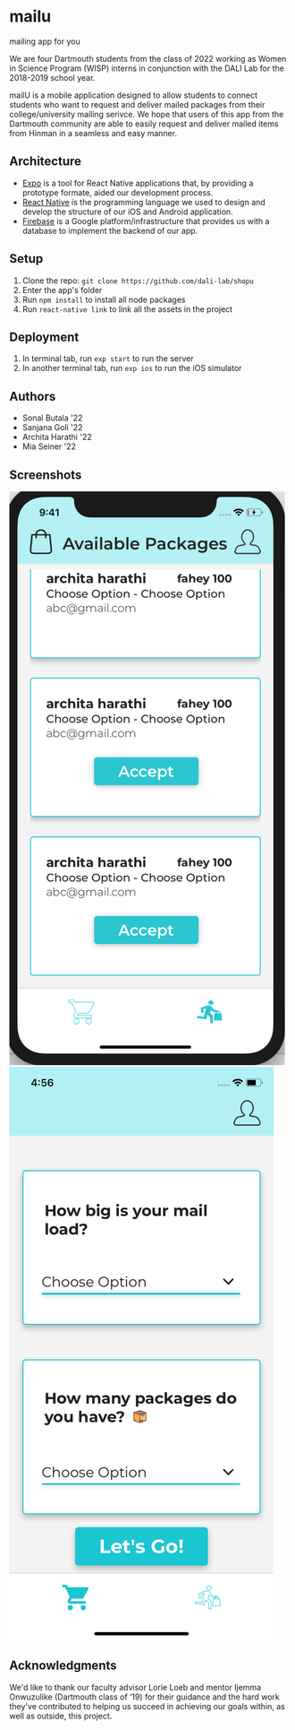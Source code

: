 
# mailu
mailing app for you

We are four Dartmouth students from the class of 2022 working as Women in Science Program (WISP) interns in conjunction with the DALI Lab for the 2018-2019 school year.

mailU is a mobile application designed to allow students to connect students who want to request and deliver mailed packages from their college/university mailing serivce. We hope that users of this app from the Dartmouth community are able to easily request and deliver mailed items from Hinman in a seamless and easy manner.

 ## Architecture

 * [Expo](https://expo.io/) is a tool for React Native applications that, by providing a prototype formate, aided our development process.
* [React Native](https://facebook.github.io/react-native/) is the programming language we used to design and develop the structure of our iOS and Android application.
* [Firebase](https://firebase.google.com) is a Google platform/infrastructure that provides us with a database to implement the backend of our app.

 ## Setup

1. Clone the repo: `git clone https://github.com/dali-lab/shopu`
2. Enter the app's folder
3. Run `npm install` to install all node packages
4. Run `react-native link` to link all the assets in the project

 ## Deployment
1. In terminal tab, run `exp start` to run the server
2. In another terminal tab, run `exp ios` to run the iOS simulator

 ## Authors
* Sonal Butala '22
* Sanjana Goli '22
* Archita Harathi '22
* Mia Seiner '22

 ## Screenshots
 ![Demo 1](./demo1.png)
 ![Demo 2](./demo2.png)
 
 ## Acknowledgments

 We'd like to thank our faculty advisor Lorie Loeb and mentor Ijemma Onwuzulike (Dartmouth class of ‘19) for their guidance and the hard work they've contributed to helping us succeed in achieving our goals within, as well as outside, this project.

 

